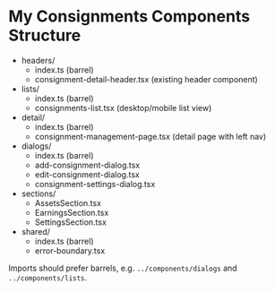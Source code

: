 # My Consignments Components Structure

- headers/
  - index.ts (barrel)
  - consignment-detail-header.tsx (existing header component)
- lists/
  - index.ts (barrel)
  - consignments-list.tsx (desktop/mobile list view)
- detail/
  - index.ts (barrel)
  - consignment-management-page.tsx (detail page with left nav)
- dialogs/
  - index.ts (barrel)
  - add-consignment-dialog.tsx
  - edit-consignment-dialog.tsx
  - consignment-settings-dialog.tsx
- sections/
  - AssetsSection.tsx
  - EarningsSection.tsx
  - SettingsSection.tsx
- shared/
  - index.ts (barrel)
  - error-boundary.tsx

Imports should prefer barrels, e.g. `../components/dialogs` and `../components/lists`.

